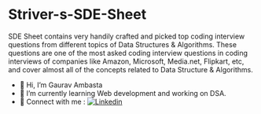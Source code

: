 # Striver-s-SDE-Sheet

SDE Sheet contains very handily crafted and picked top coding interview questions from different topics of Data Structures & Algorithms. 
These questions are one of the most asked coding interview questions in coding interviews of companies like Amazon, Microsoft, Media.net, Flipkart, etc, 
and cover almost all of the concepts related to Data Structure & Algorithms.

- 👋 Hi, I’m Gaurav Ambasta
- 🌱 I’m currently learning Web development and working on DSA.
- 👀 Connect with me : [![Linkedin](https://img.shields.io/badge/LinkedIn-0077B5?style=for-the-badge&logo=linkedin&logoColor=white)](https://www.linkedin.com/in/gaurav-ambasta/)
